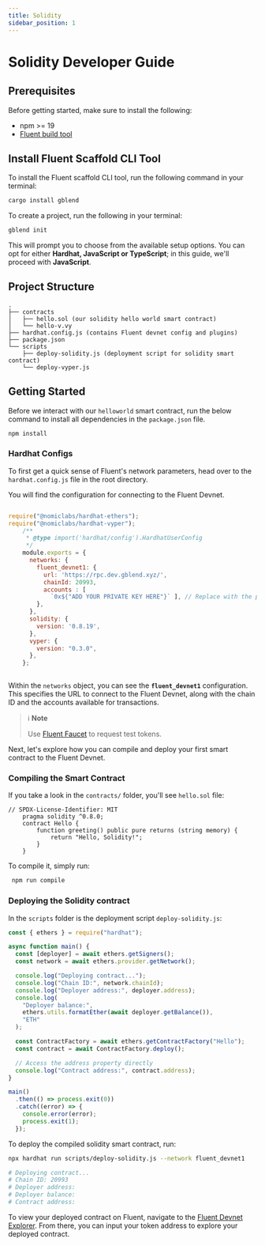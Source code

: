 ```yaml
---
title: Solidity
sidebar_position: 1
---
```


# Solidity Developer Guide

## Prerequisites

Before getting started, make sure to install the following:

* npm >= 19
* [Fluent build tool](./#install-fluent-scaffold-cli-tool)

## Install Fluent Scaffold CLI Tool

To install the Fluent scaffold CLI tool, run the following command in your terminal:

```bash
cargo install gblend
```

To create a project, run the following in your terminal:

```bash
gblend init
```

This will prompt you to choose from the available setup options. You can opt for either **Hardhat, JavaScript or TypeScript**; in this guide, we'll proceed with **JavaScript**.

## **Project Structure**

```
.
├── contracts
│   ├── hello.sol (our solidity hello world smart contract)
│   └── hello-v.vy 
├── hardhat.config.js (contains Fluent devnet config and plugins)
├── package.json
└── scripts
    ├── deploy-solidity.js (deployment script for solidity smart contract)
    └── deploy-vyper.js
```

## Getting Started

Before we interact with our `helloworld` smart contract, run the below command to install all dependencies in the `package.json` file.

```bash
npm install
```

### Hardhat Configs

To first get a quick sense of Fluent's network parameters, head over to the `hardhat.config.js` file in the root directory.&#x20;

You will find the configuration for connecting to the Fluent Devnet.

```javascript

require("@nomiclabs/hardhat-ethers");
require("@nomiclabs/hardhat-vyper");
    /**
     * @type import('hardhat/config').HardhatUserConfig
     */
    module.exports = {
      networks: {
        fluent_devnet1: {
          url: 'https://rpc.dev.gblend.xyz/', 
          chainId: 20993, 
          accounts : [
            `0x${"ADD YOUR PRIVATE KEY HERE"}` ], // Replace with the private key of the deploying account
        },
      },
      solidity: {
        version: '0.8.19', 
      },
      vyper: {
        version: "0.3.0",
      },
    };
  

```

Within the `networks` object, you can see the **`fluent_devnet1`** configuration. This specifies the URL to connect to the Fluent Devnet, along with the chain ID and the accounts available for transactions.

> ℹ️ **Note**  
>
> Use [Fluent Faucet](https://faucet.dev.gblend.xyz/) to request test tokens.

Next, let's explore how you can compile and deploy your first smart contract to the Fluent Devnet.

### Compiling the Smart Contract

If you take a look in the `contracts/` folder, you'll see `hello.sol` file:

```solidity
// SPDX-License-Identifier: MIT
    pragma solidity ^0.8.0;
    contract Hello {
        function greeting() public pure returns (string memory) {
            return "Hello, Solidity!";
        }
    }
```

To compile it, simply run:

```bash
 npm run compile
```

### Deploying the Solidity contract

In the `scripts` folder is the deployment script `deploy-solidity.js`:

```javascript
const { ethers } = require("hardhat");

async function main() {
  const [deployer] = await ethers.getSigners();
  const network = await ethers.provider.getNetwork();

  console.log("Deploying contract...");
  console.log("Chain ID:", network.chainId);
  console.log("Deployer address:", deployer.address);
  console.log(
    "Deployer balance:",
    ethers.utils.formatEther(await deployer.getBalance()),
    "ETH"
  );

  const ContractFactory = await ethers.getContractFactory("Hello");
  const contract = await ContractFactory.deploy();

  // Access the address property directly
  console.log("Contract address:", contract.address);
}

main()
  .then(() => process.exit(0))
  .catch((error) => {
    console.error(error);
    process.exit(1);
  });

```

To deploy the compiled solidity smart contract, run:

```bash
npx hardhat run scripts/deploy-solidity.js --network fluent_devnet1

# Deploying contract...
# Chain ID: 20993
# Deployer address: 
# Deployer balance:
# Contract address: 
```

To view your deployed contract on Fluent, navigate to the [Fluent Devnet Explorer](https://blockscout.dev.gblend.xyz/). From there, you can input your token address to explore your deployed contract.